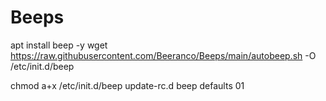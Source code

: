 # Beeps


apt install beep -y
wget https://raw.githubusercontent.com/Beeranco/Beeps/main/autobeep.sh -O /etc/init.d/beep

chmod a+x /etc/init.d/beep
update-rc.d  beep defaults 01
